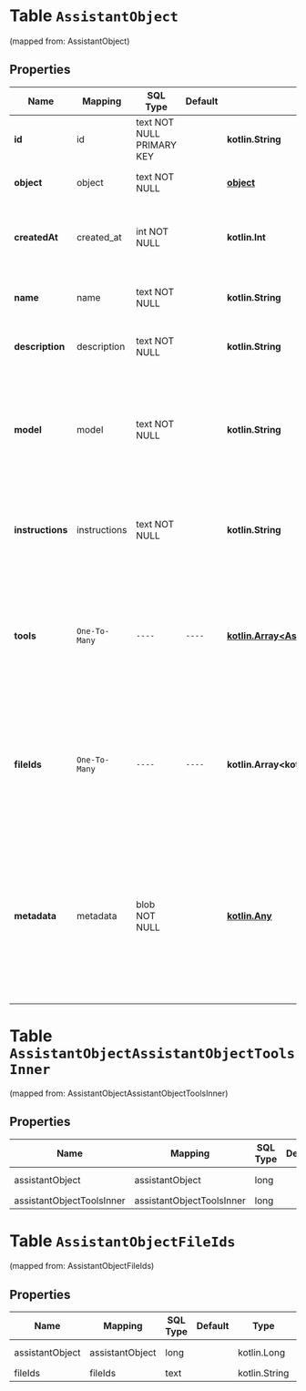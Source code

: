 
# Table `AssistantObject`
(mapped from: AssistantObject)

## Properties
Name | Mapping | SQL Type | Default | Type | Description | Notes
---- | ------- | -------- | ------- | ---- | ----------- | -----
**id** | id | text NOT NULL PRIMARY KEY |  | **kotlin.String** | The identifier, which can be referenced in API endpoints. | 
**object** | object | text NOT NULL |  | [**object**](#Object) | The object type, which is always &#x60;assistant&#x60;. | 
**createdAt** | created_at | int NOT NULL |  | **kotlin.Int** | The Unix timestamp (in seconds) for when the assistant was created. | 
**name** | name | text NOT NULL |  | **kotlin.String** | The name of the assistant. The maximum length is 256 characters.  | 
**description** | description | text NOT NULL |  | **kotlin.String** | The description of the assistant. The maximum length is 512 characters.  | 
**model** | model | text NOT NULL |  | **kotlin.String** | ID of the model to use. You can use the [List models](/docs/api-reference/models/list) API to see all of your available models, or see our [Model overview](/docs/models/overview) for descriptions of them.  | 
**instructions** | instructions | text NOT NULL |  | **kotlin.String** | The system instructions that the assistant uses. The maximum length is 256,000 characters.  | 
**tools** | `One-To-Many` | `----` | `----`  | [**kotlin.Array&lt;AssistantObjectToolsInner&gt;**](AssistantObjectToolsInner.md) | A list of tool enabled on the assistant. There can be a maximum of 128 tools per assistant. Tools can be of types &#x60;code_interpreter&#x60;, &#x60;retrieval&#x60;, or &#x60;function&#x60;.  | 
**fileIds** | `One-To-Many` | `----` | `----`  | **kotlin.Array&lt;kotlin.String&gt;** | A list of [file](/docs/api-reference/files) IDs attached to this assistant. There can be a maximum of 20 files attached to the assistant. Files are ordered by their creation date in ascending order.  | 
**metadata** | metadata | blob NOT NULL |  | [**kotlin.Any**](.md) | Set of 16 key-value pairs that can be attached to an object. This can be useful for storing additional information about the object in a structured format. Keys can be a maximum of 64 characters long and values can be a maxium of 512 characters long.  | 









# **Table `AssistantObjectAssistantObjectToolsInner`**
(mapped from: AssistantObjectAssistantObjectToolsInner)

## Properties
Name | Mapping | SQL Type | Default | Type | Description | Notes
---- | ------- | -------- | ------- | ---- | ----------- | -----
assistantObject | assistantObject | long | | kotlin.Long | Primary Key | *one*
assistantObjectToolsInner | assistantObjectToolsInner | long | | kotlin.Long | Foreign Key | *many*



# **Table `AssistantObjectFileIds`**
(mapped from: AssistantObjectFileIds)

## Properties
Name | Mapping | SQL Type | Default | Type | Description | Notes
---- | ------- | -------- | ------- | ---- | ----------- | -----
assistantObject | assistantObject | long | | kotlin.Long | Primary Key | *one*
fileIds | fileIds | text | | kotlin.String | Foreign Key | *many*




